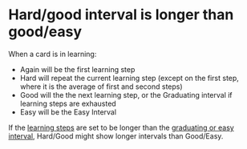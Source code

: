 # Hard/good interval is longer than good/easy

When a card is in learning:

- Again will be the first learning step
- Hard will repeat the current learning step (except on the first step, where it is the average of first and second steps)
- Good will the the next learning step, or the Graduating interval if learning steps are exhausted
- Easy will be the Easy Interval

If the [learning steps](https://docs.ankiweb.net/deck-options.html#learning-steps) are set to be longer than the [graduating or easy interval](https://docs.ankiweb.net/deck-options.html#graduating-interval), Hard/Good might show longer intervals than Good/Easy.
